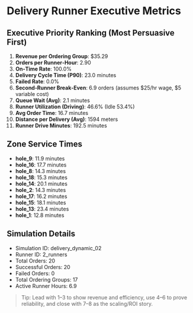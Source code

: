 # Delivery Runner Executive Metrics

## Executive Priority Ranking (Most Persuasive First)
1. **Revenue per Ordering Group**: $35.29
2. **Orders per Runner‑Hour**: 2.90
3. **On‑Time Rate**: 100.0%
4. **Delivery Cycle Time (P90)**: 23.0 minutes
5. **Failed Rate**: 0.0%
6. **Second‑Runner Break‑Even**: 6.9 orders (assumes $25/hr wage, $5 variable cost)
7. **Queue Wait (Avg)**: 2.1 minutes
8. **Runner Utilization (Driving)**: 46.6% (Idle 53.4%)
9. **Avg Order Time**: 16.7 minutes
10. **Distance per Delivery (Avg)**: 1594 meters
11. **Runner Drive Minutes**: 192.5 minutes

## Zone Service Times
- **hole_9**: 11.9 minutes
- **hole_16**: 17.7 minutes
- **hole_8**: 14.3 minutes
- **hole_18**: 15.3 minutes
- **hole_14**: 20.1 minutes
- **hole_2**: 14.3 minutes
- **hole_17**: 16.2 minutes
- **hole_15**: 18.1 minutes
- **hole_13**: 23.4 minutes
- **hole_1**: 12.8 minutes


## Simulation Details
- Simulation ID: delivery_dynamic_02
- Runner ID: 2_runners
- Total Orders: 20
- Successful Orders: 20
- Failed Orders: 0
- Total Ordering Groups: 17
- Active Runner Hours: 6.9

> Tip: Lead with 1–3 to show revenue and efficiency, use 4–6 to prove reliability, and close with 7–8 as the scaling/ROI story.
